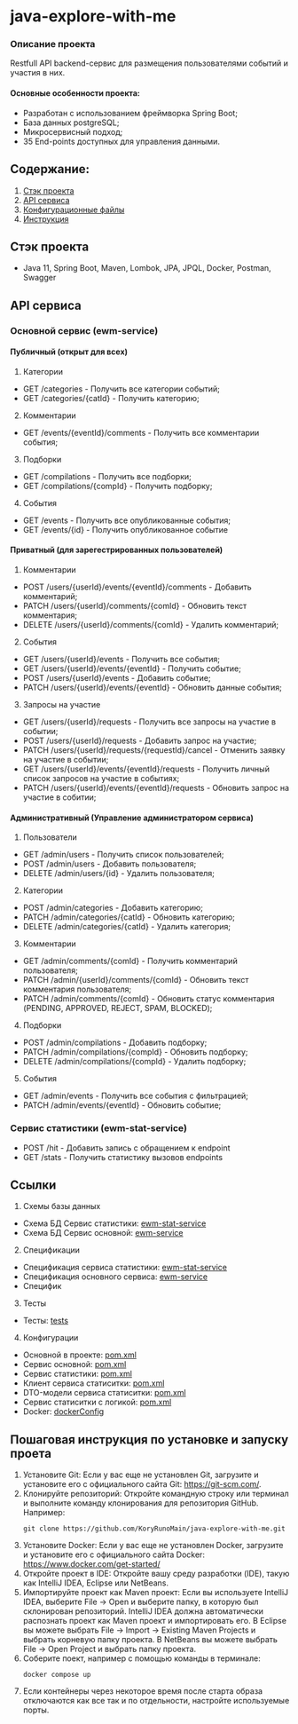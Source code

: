 # java-explore-with-me


### Описание проекта
Restfull API backend-сервис для размещения пользователями событий и участия в них.


#### Основные особенности проекта:
- Разработан с использованием фреймворка Spring Boot;
- База данных postgreSQL;
- Микросервисный подход;
- 35 End-points доступных для управления данными.


## Содержание:
1. [Стэк проекта](#стэк-проекта)
2. [API сервиса](#api-сервиса)
3. [Конфигурационные файлы](#конфигурация)
4. [Инструкция](#пошаговая-инструкция-по-установке-и-запуску-проета)


## Стэк проекта
- Java 11, Spring Boot, Maven, Lombok, JPA, JPQL, Docker, Postman, Swagger

## API сервиса
### Основной сервис (ewm-service)
#### Публичный (открыт для всех)
1. Категории
- GET /categories - Получить все категории событий;
- GET /categories/{catId} - Получить категорию;
2. Комментарии
- GET /events/{eventId}/comments - Получить все комментарии события;
3. Подборки
- GET /compilations - Получить все подборки;
- GET /compilations/{compId} - Получить подборку;
4. События
- GET /events - Получить все опубликованные события;
- GET /events/{id} - Получить опубликованное событие

#### Приватный (для зарегестрированных пользователей)
1. Комментарии
- POST /users/{userId}/events/{eventId}/comments - Добавить комментарий;
- PATCH /users/{userId}/comments/{comId} - Обновить текст комментария;
- DELETE /users/{userId}/comments/{comId} - Удалить комментарий;
2. События
- GET /users/{userId}/events - Получить все события;
- GET /users/{userId}/events/{eventId} - Получить событие;
- POST /users/{userId}/events - Добавить событие;
- PATCH /users/{userId}/events/{eventId} - Обновить данные события;
3. Запросы на участие
- GET /users/{userId}/requests - Получить все запросы на участие в событии;
- POST /users/{userId}/requests - Добавить запрос на участие;
- PATCH /users/{userId}/requests/{requestId}/cancel - Отменить заявку на участие в событии;
- GET /users/{userId}/events/{eventId}/requests - Получить личный список запросов на участие в событиях;
- PATCH /users/{userId}/events/{eventId}/requests - Обновить запрос на участие в собитии;

#### Административный (Управление администратором сервиса)
1. Пользователи
- GET /admin/users - Получить список пользователей;
- POST /admin/users - Добавить пользователя;
- DELETE /admin/users/{id} - Удалить пользователя;
2. Категории
- POST /admin/categories - Добавить категорию;
- PATCH /admin/categories/{catId} - Обновить категорию;
- DELETE /admin/categories/{catId} - Удалить категория;
3. Комментарии
- GET /admin/comments/{comId} - Получить комментарий пользователя;
- PATCH /admin/{userId}/comments/{comId} - Обновить текст комментария пользователя;
- PATCH /admin/comments/{comId} - Обновить статус комментария (PENDING, APPROVED, REJECT, SPAM, BLOCKED);
4. Подборки
- POST /admin/compilations - Добавить подборку;
- PATCH /admin/compilations/{compId} - Обновить подборку;
- DELETE /admin/compilations/{compId} - Удалить подборку;
5. События
- GET /admin/events - Получить все события с фильтрацией;
- PATCH /admin/events/{eventId} - Обновить событие;

### Сервис статистики (ewm-stat-service)
- POST /hit - Добавить запись с обращением к endpoint
- GET /stats - Получить статистику вызовов endpoints
 
## Ссылки
1. Схемы базы данных
- Схема БД Сервис статистики: [ewm-stat-service](ewm-stat-service/stat-service/src/main/resources/schema.sql)
- Схема БД Сервис основной: [ewm-service](ewm-service/src/main/resources/schema.sql)
2. Спецификации
- Cпецификация сервиса статистики: [ewm-stat-service](ewm-stats-service-spec.json)
- Cпецификация основного сервиса: [ewm-service](ewm-main-service-spec.json)
- Специфик
3. Тесты
- Тесты: [tests](postman)
4. Конфигурации
- Основной в проекте: [pom.xml](pom.xml)
- Сервис основной: [pom.xml](ewm-service/pom.xml)
- Сервис статистики: [pom.xml](ewm-stat-service/pom.xml)
- Клиент сервиса статиситки: [pom.xml](ewm-stat-service/stat-client/pom.xml)
- DTO-модели сервиса статиситки: [pom.xml](ewm-stat-service/stat-dto/pom.xml)
- Сервис статиситки с логикой: [pom.xml](ewm-stat-service/stat-service/pom.xml)
- Docker: [dockerConfig](docker-compose.yml)


## Пошаговая инструкция по установке и запуску проета
1. Установите Git: Если у вас еще не установлен Git, загрузите и установите его с официального сайта
   Git: https://git-scm.com/.
2. Клонируйте репозиторий: Откройте командную строку или терминал и выполните команду клонирования для репозитория
   GitHub. Например:
    ```
    git clone https://github.com/KoryRunoMain/java-explore-with-me.git
    ```
3. Установите Docker: Если у вас еще не установлен Docker, загрузите и установите его с официального сайта
   Docker: https://www.docker.com/get-started/
3. Откройте проект в IDE: Откройте вашу среду разработки (IDE), такую как IntelliJ IDEA, Eclipse или NetBeans.
4. Импортируйте проект как Maven проект: Если вы используете IntelliJ IDEA,
   выберите File -> Open и выберите папку, в которую был склонирован репозиторий.
   IntelliJ IDEA должна автоматически распознать проект как Maven проект и импортировать его.
   В Eclipse вы можете выбрать File -> Import -> Existing Maven Projects и выбрать корневую папку проекта.
   В NetBeans вы можете выбрать File -> Open Project и выбрать папку проекта.
5. Соберите поект, например с помощью команды в терминале:
    ```
    docker compose up
    ```
6. Если контейнеры через некоторое время после старта образа отключаются как все так и по отдельности,
   настройте используемые порты.
